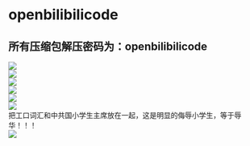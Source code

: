 # openbilibilicode<br>
## 所有压缩包解压密码为：openbilibilicode<br>
![](https://github.com/qingshuisiyuan/openbilibilicode/raw/master/img/彩蛋.png)<br>
![](https://github.com/qingshuisiyuan/openbilibilicode/raw/master/img/作弊粉丝一.png)<br>
![](https://github.com/qingshuisiyuan/openbilibilicode/raw/master/img/作弊粉丝二)<br>
![](https://github.com/qingshuisiyuan/openbilibilicode/raw/master/img/抽奖.png)<br>
![](https://github.com/qingshuisiyuan/openbilibilicode/raw/master/img/网警.png)<br>
![](https://github.com/qingshuisiyuan/openbilibilicode/raw/master/img/习近平.png)<br>
把工口词汇和中共国小学生主席放在一起，这是明显的侮辱小学生，等于辱华！！！<br>
![](https://github.com/qingshuisiyuan/openbilibilicode/raw/master/img/工口小学生.png)<br>